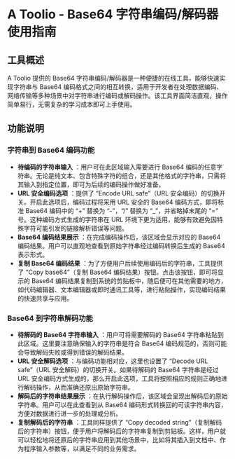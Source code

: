 # A Toolio - Base64 字符串编码/解码器使用指南

## 工具概述

A Toolio 提供的 Base64 字符串编码/解码器是一种便捷的在线工具，能够快速实现字符串与 Base64 编码格式之间的相互转换，适用于开发者在处理数据编码、网络传输等多种场景中对字符串进行编码或解码操作。该工具界面简洁直观，操作简单易行，无需复杂的学习成本即可上手使用。

## 功能说明

### 字符串到 Base64 编码功能

  * **待编码的字符串输入** ：用户可在此区域输入需要进行 Base64 编码的任意字符串。无论是纯文本、包含特殊字符的组合，还是其他格式的字符串，只需将其输入到指定位置，即可为后续的编码操作做好准备。
  * **URL 安全编码选项** ：提供了 “Encode URL safe”（URL 安全编码）的切换开关。开启此选项后，编码过程将采用 URL 安全的 Base64 编码方式，即将标准 Base64 编码中的 “+” 替换为 “-”，“/” 替换为 “_”，并省略掉末尾的 “=” 号。这种编码方式生成的字符串在 URL 环境下更为适用，能够有效避免因特殊字符可能引发的链接解析错误等问题。
  * **Base64 编码结果展示** ：在完成编码操作后，该区域会显示对应的 Base64 编码结果。用户可以直观地查看到原始字符串经过编码转换后生成的 Base64 表示形式。
  * **复制 Base64 编码结果** ：为了方便用户后续使用编码后的字符串，工具提供了 “Copy base64”（复制 Base64 编码结果）按钮。点击该按钮，即可将显示的 Base64 编码结果复制到系统的剪贴板中，随后便可在其他需要的地方，如代码编辑器、文本编辑器或即时通讯工具等，进行粘贴操作，实现编码结果的快速共享与应用。

### Base64 到字符串解码功能

  * **待解码的 Base64 字符串输入** ：用户可将需要解码的 Base64 字符串粘贴到此区域。这里要注意确保输入的字符串是符合 Base64 编码规范的，否则可能会导致解码失败或得到错误的解码结果。
  * **URL 安全解码选项** ：与编码功能相对应，这里也设置了 “Decode URL safe”（URL 安全解码）的切换开关。如果待解码的 Base64 字符串是经过 URL 安全编码方式生成的，那么开启此选项，工具将按照相应的规则正确地进行解码操作，从而准确还原出原始字符串。
  * **解码后的字符串结果展示** ：在执行解码操作后，该区域会呈现出解码后的原始字符串。用户可以在此查看到从 Base64 编码形式转换回的可读字符串内容，方便对数据进行进一步的处理或分析。
  * **复制解码后的字符串** ：工具同样提供了 “Copy decoded string”（复制解码后的字符串）按钮，便于用户将解码后的字符串复制到剪贴板。这样，用户就可以轻松地将还原后的字符串应用到其他场景中，比如将其插入到文档中、作为程序输入参数等，以满足不同的业务需求。